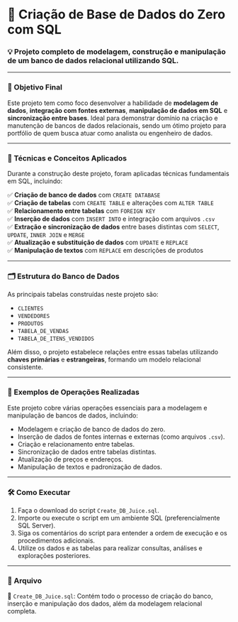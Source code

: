 # 🧱 Criação de Base de Dados do Zero com SQL

### 💡 Projeto completo de modelagem, construção e manipulação de um banco de dados relacional utilizando SQL.

---

### 🎯 Objetivo Final

Este projeto tem como foco desenvolver a habilidade de **modelagem de dados**, **integração com fontes externas**, **manipulação de dados em SQL** e **sincronização entre bases**. Ideal para demonstrar domínio na criação e manutenção de bancos de dados relacionais, sendo um ótimo projeto para portfólio de quem busca atuar como analista ou engenheiro de dados.

---

### 🧠 Técnicas e Conceitos Aplicados

Durante a construção deste projeto, foram aplicadas técnicas fundamentais em SQL, incluindo:

✅ **Criação de banco de dados** com `CREATE DATABASE`  
✅ **Criação de tabelas** com `CREATE TABLE` e alterações com `ALTER TABLE`  
✅ **Relacionamento entre tabelas** com `FOREIGN KEY`  
✅ **Inserção de dados** com `INSERT INTO` e integração com arquivos `.csv`  
✅ **Extração e sincronização de dados** entre bases distintas com `SELECT`, `UPDATE`, `INNER JOIN` e `MERGE`  
✅ **Atualização e substituição de dados** com `UPDATE` e `REPLACE`  
✅ **Manipulação de textos** com `REPLACE` em descrições de produtos  

---

### 🗂️ Estrutura do Banco de Dados

As principais tabelas construídas neste projeto são:

- `CLIENTES`
- `VENDEDORES`
- `PRODUTOS`
- `TABELA_DE_VENDAS`
- `TABELA_DE_ITENS_VENDIDOS`

Além disso, o projeto estabelece relações entre essas tabelas utilizando **chaves primárias** e **estrangeiras**, formando um modelo relacional consistente.

---

### 🧪 Exemplos de Operações Realizadas

Este projeto cobre várias operações essenciais para a modelagem e manipulação de bancos de dados, incluindo:

- Modelagem e criação de banco de dados do zero.
- Inserção de dados de fontes internas e externas (como arquivos `.csv`).
- Criação e relacionamento entre tabelas.
- Sincronização de dados entre tabelas distintas.
- Atualização de preços e endereços.
- Manipulação de textos e padronização de dados.

---

### 🛠️ Como Executar

1. Faça o download do script `Create_DB_Juice.sql`.
2. Importe ou execute o script em um ambiente SQL (preferencialmente SQL Server).
3. Siga os comentários do script para entender a ordem de execução e os procedimentos adicionais.
4. Utilize os dados e as tabelas para realizar consultas, análises e explorações posteriores.

---

### 📁 Arquivo

📄 `Create_DB_Juice.sql`: Contém todo o processo de criação do banco, inserção e manipulação dos dados, além da modelagem relacional completa.
